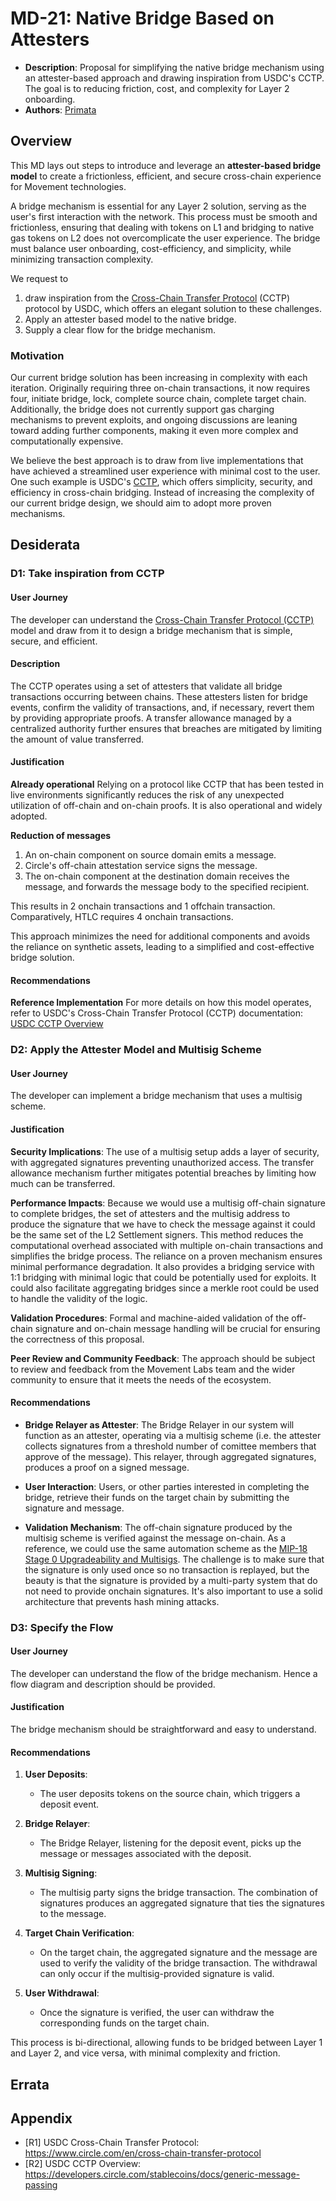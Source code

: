 # MD-21: Native Bridge Based on Attesters
- **Description**: Proposal for simplifying the native bridge mechanism using an attester-based approach and drawing inspiration from USDC's CCTP. The goal is to reducing friction, cost, and complexity for Layer 2 onboarding.
- **Authors**: [Primata](mailto:primata@movementlabs.xyz)

## Overview

This MD lays out steps to introduce and leverage an **attester-based bridge model** to create a frictionless, efficient, and secure cross-chain experience for Movement technologies.

A bridge mechanism is essential for any Layer 2 solution, serving as the user's first interaction with the network. This process must be smooth and frictionless, ensuring that dealing with tokens on L1 and bridging to native gas tokens on L2 does not overcomplicate the user experience. The bridge must balance user onboarding, cost-efficiency, and simplicity, while minimizing transaction complexity. 

We request to 
1. draw inspiration from the [Cross-Chain Transfer Protocol](https://developers.circle.com/stablecoins/cctp-getting-started) (CCTP) protocol by USDC, which offers an elegant solution to these challenges.
1. Apply an attester based model to the native bridge.
1. Supply a clear flow for the bridge mechanism.

### Motivation

Our current bridge solution has been increasing in complexity with each iteration. Originally requiring three on-chain transactions, it now requires four, initiate bridge, lock, complete source chain, complete target chain. Additionally, the bridge does not currently support gas charging mechanisms to prevent exploits, and ongoing discussions are leaning toward adding further components, making it even more complex and computationally expensive.

We believe the best approach is to draw from live implementations that have achieved a streamlined user experience with minimal cost to the user. One such example is USDC's [CCTP](https://www.circle.com/en/cross-chain-transfer-protocol), which offers simplicity, security, and efficiency in cross-chain bridging. Instead of increasing the complexity of our current bridge design, we should aim to adopt more proven mechanisms.

## Desiderata

### D1: Take inspiration from CCTP

#### User Journey

The developer can understand the [Cross-Chain Transfer Protocol (CCTP)](https://developers.circle.com/stablecoins/docs/generic-message-passing) model and draw from it to design a bridge mechanism that is simple, secure, and efficient.

#### Description

The CCTP operates using a set of attesters that validate all bridge transactions occurring between chains. These attesters listen for bridge events, confirm the validity of transactions, and, if necessary, revert them by providing appropriate proofs. A transfer allowance managed by a centralized authority further ensures that breaches are mitigated by limiting the amount of value transferred.

#### Justification

**Already operational**
Relying on a protocol like CCTP that has been tested in live environments significantly reduces the risk of any unexpected utilization of off-chain and on-chain proofs. It is also operational and widely adopted.

**Reduction of messages**
1. An on-chain component on source domain emits a message.
2. Circle's off-chain attestation service signs the message.
3. The on-chain component at the destination domain receives the message, and forwards the message body to the specified recipient.

This results in 2 onchain transactions and 1 offchain transaction. Comparatively, HTLC requires 4 onchain transactions.

This approach minimizes the need for additional components and avoids the reliance on synthetic assets, leading to a simplified and cost-effective bridge solution.

#### Recommendations

**Reference Implementation**
For more details on how this model operates, refer to USDC's Cross-Chain Transfer Protocol (CCTP) documentation:  
[USDC CCTP Overview](https://developers.circle.com/stablecoins/docs/generic-message-passing)

### D2: Apply the Attester Model and Multisig Scheme

#### User Journey

The developer can implement a bridge mechanism that uses a multisig scheme.

#### Justification

**Security Implications**:
The use of a multisig setup adds a layer of security, with aggregated signatures preventing unauthorized access. The transfer allowance mechanism further mitigates potential breaches by limiting how much can be transferred.

**Performance Impacts**:
Because we would use a multisig off-chain signature to complete bridges, the set of attesters and the multisig address to produce the signature that we have to check the message against it could be the same set of the L2 Settlement signers.
This method reduces the computational overhead associated with multiple on-chain transactions and simplifies the bridge process. The reliance on a proven mechanism ensures minimal performance degradation. It also provides a bridging service with 1:1 bridging with minimal logic that could be potentially used for exploits.
It could also facilitate aggregating bridges since a merkle root could be used to handle the validity of the logic.

**Validation Procedures**:
Formal and machine-aided validation of the off-chain signature and on-chain message handling will be crucial for ensuring the correctness of this proposal.

**Peer Review and Community Feedback**:
The approach should be subject to review and feedback from the Movement Labs team and the wider community to ensure that it meets the needs of the ecosystem.

#### Recommendations

- **Bridge Relayer as Attester**: The Bridge Relayer in our system will function as an attester, operating via a multisig scheme (i.e. the attester collects signatures from a threshold number of comittee members that approve of the message). This relayer, through aggregated signatures, produces a proof on a signed message.  

- **User Interaction**: Users, or other parties interested in completing the bridge, retrieve their funds on the target chain by submitting the signature and message.

- **Validation Mechanism**: The off-chain signature produced by the multisig scheme is verified against the message on-chain. As a reference, we could use the same automation scheme as the [MIP-18 Stage 0 Upgradeability and Multisigs](https://github.com/movementlabsxyz/MIP/pulls).
The challenge is to make sure that the signature is only used once so no transaction is replayed, but the beauty is that the signature is provided by a multi-party system that do not need to provide onchain signatures. It's also important to use a solid architecture that prevents hash mining attacks.



### D3: Specify the Flow

#### User Journey

The developer can understand the flow of the bridge mechanism. Hence a flow diagram and description should be provided.

#### Justification

The bridge mechanism should be straightforward and easy to understand.

#### Recommendations


1. **User Deposits**:  
   - The user deposits tokens on the source chain, which triggers a deposit event.
   
2. **Bridge Relayer**:  
   - The Bridge Relayer, listening for the deposit event, picks up the message or messages associated with the deposit.
   
3. **Multisig Signing**:  
   - The multisig party signs the bridge transaction. The combination of signatures produces an aggregated signature that ties the signatures to the message.

4. **Target Chain Verification**:  
   - On the target chain, the aggregated signature and the message are used to verify the validity of the bridge transaction. The withdrawal can only occur if the multisig-provided signature is valid.

5. **User Withdrawal**:  
   - Once the signature is verified, the user can withdraw the corresponding funds on the target chain.

This process is bi-directional, allowing funds to be bridged between Layer 1 and Layer 2, and vice versa, with minimal complexity and friction.

## Errata

## Appendix

- [R1] USDC Cross-Chain Transfer Protocol: https://www.circle.com/en/cross-chain-transfer-protocol
- [R2] USDC CCTP Overview: https://developers.circle.com/stablecoins/docs/generic-message-passing
